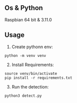 ##  Os & Python 

Raspbian 64 bit & 3.11.0

## Usage

1. Create pythonn env: 
```
python -m venv venv
```
2. Install Requirements:
```
source venv/bin/activate
pip install -r requirements.txt
```
3. Run the detection:
```
python3 detect.py  
```

